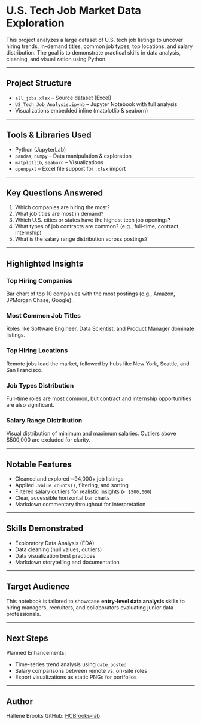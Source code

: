 # U.S. Tech Job Market Data Exploration 

This project analyzes a large dataset of U.S. tech job listings to uncover hiring trends, in-demand titles, common job types, top locations, and salary distribution. The goal is to demonstrate practical skills in data analysis, cleaning, and visualization using Python.

---

## Project Structure

- `all_jobs.xlsx` – Source dataset (Excel)
- `US_Tech_Job_Analysis.ipynb` – Jupyter Notebook with full analysis 
- Visualizations embedded inline (matplotlib & seaborn)

---

## Tools & Libraries Used

-  Python (JupyterLab)
- `pandas`, `numpy` – Data manipulation & exploration
- `matplotlib`, `seaborn` – Visualizations 
- `openpyxl` – Excel file support for `.xlsx` import 

---

## Key Questions Answered

1. Which companies are hiring the most? 
2. What job titles are most in demand? 
3. Which U.S. cities or states have the highest tech job openings?
4. What types of job contracts are common? (e.g., full-time, contract, internship)
5. What is the salary range distribution across postings?

---

## Highlighted Insights

### Top Hiring Companies
Bar chart of top 10 companies with the most postings (e.g., Amazon, JPMorgan Chase, Google).

### Most Common Job Titles
Roles like Software Engineer, Data Scientist, and Product Manager dominate listings.  

### Top Hiring Locations
Remote jobs lead the market, followed by hubs like New York, Seattle, and San Francisco.

### Job Types Distribution
Full-time roles are most common, but contract and internship opportunities are also significant.

### Salary Range Distribution
Visual distribution of minimum and maximum salaries. Outliers above $500,000 are excluded for clarity.

---

## Notable Features

- Cleaned and explored ~94,000+ job listings
- Applied `.value_counts()`, filtering, and sorting
- Filtered salary outliers for realistic insights (`< $500,000`)
- Clear, accessible horizontal bar charts
- Markdown commentary throughout for interpretation

---

## Skills Demonstrated

- Exploratory Data Analysis (EDA)
- Data cleaning (null values, outliers)
- Data visualization best practices
- Markdown storytelling and documentation

---

## Target Audience

This notebook is tailored to showcase **entry-level data analysis skills** to hiring managers, recruiters, and collaborators evaluating junior data professionals.

---

## Next Steps

Planned Enhancements:
- Time-series trend analysis using `date_posted`
- Salary comparisons between remote vs. on-site roles
- Export visualizations as static PNGs for portfolios

---

## Author

Hallene Brooks 
GitHub: [HCBrooks-lab](https://github.com/HCBrooks-lab)
